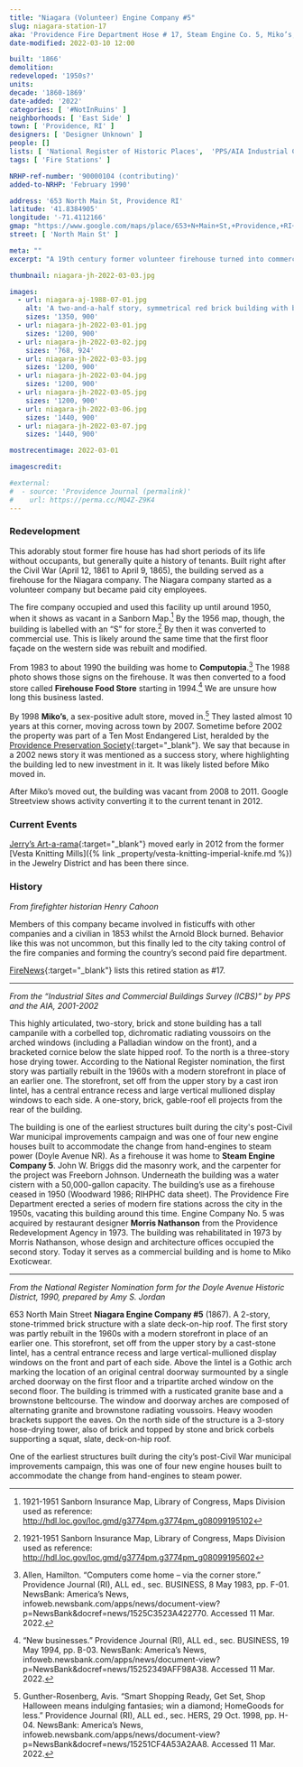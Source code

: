 ```yaml
---
title: "Niagara (Volunteer) Engine Company #5"
slug: niagara-station-17
aka: 'Providence Fire Department Hose # 17, Steam Engine Co. 5, Miko’s, Jerry’s Artarama'
date-modified: 2022-03-10 12:00

built: '1866'
demolition:
redeveloped: '1950s?'
units:
decade: '1860-1869'
date-added: '2022'
categories: [ '#NotInRuins' ]
neighborhoods: [ 'East Side' ]
town: [ 'Providence, RI' ]
designers: [ 'Designer Unknown' ]
people: []
lists: [ 'National Register of Historic Places',  'PPS/AIA Industrial Commercial Buildings Survey', 'PPS Ten Most Endangered' ]
tags: [ 'Fire Stations' ]

NRHP-ref-number: '90000104 (contributing)'
added-to-NRHP: 'February 1990'

address: '653 North Main St, Providence RI'
latitude: '41.8384905'
longitude: '-71.4112166'
gmap: "https://www.google.com/maps/place/653+N+Main+St,+Providence,+RI+02904/@41.8384905,-71.4112166,17z/data=!3m1!4b1!4m5!3m4!1s0x89e4451fd5622f11:0xa1a5b5284f51bb02!8m2!3d41.8384905!4d-71.4090279"
street: [ 'North Main St' ]

meta: ""
excerpt: "A 19th century former volunteer firehouse turned into commercial space on a busy urban corner"

thumbnail: niagara-jh-2022-03-03.jpg

images:
  - url: niagara-aj-1988-07-01.jpg
    alt: 'A two-and-a-half story, symmetrical red brick building with brownstone trim and accents. The building is three bays deep in a north-to-south direction and about twice as long from east to west. A slate-tile, double hip mansard roof rises from four sides and has a flat, rubber roof cap. A prominent, square tower rises from the northern side of the building. A one-story, red brick, hip-roofed addition comes off the eastern wall. '
    sizes: '1350, 900'
  - url: niagara-jh-2022-03-01.jpg
    sizes: '1200, 900'
  - url: niagara-jh-2022-03-02.jpg
    sizes: '768, 924'
  - url: niagara-jh-2022-03-03.jpg
    sizes: '1200, 900'
  - url: niagara-jh-2022-03-04.jpg
    sizes: '1200, 900'
  - url: niagara-jh-2022-03-05.jpg
    sizes: '1200, 900'
  - url: niagara-jh-2022-03-06.jpg
    sizes: '1440, 900'
  - url: niagara-jh-2022-03-07.jpg
    sizes: '1440, 900'

mostrecentimage: 2022-03-01

imagescredit:

#external:
#  - source: 'Providence Journal (permalink)'
#    url: https://perma.cc/MQ4Z-Z9K4
---
```


### Redevelopment

This adorably stout former fire house has had short periods of its life without occupants, but generally quite a history of tenants. Built right after the Civil War (April 12, 1861 to April 9, 1865), the building served as a firehouse for the Niagara company. The Niagara company started as a volunteer company but became paid city employees. 

The fire company occupied and used this facility up until around 1950, when it shows as vacant in a Sanborn Map.[^1] By the 1956 map, though, the building is labelled with an “S” for store.[^2] By then it was converted to commercial use. This is likely around the same time that the first floor façade on the western side was rebuilt and modified. 

[^1]: 1921-1951 Sanborn Insurance Map, Library of Congress, Maps Division used as reference: http://hdl.loc.gov/loc.gmd/g3774pm.g3774pm_g08099195102

[^2]: 1921-1951 Sanborn Insurance Map, Library of Congress, Maps Division used as reference: http://hdl.loc.gov/loc.gmd/g3774pm.g3774pm_g08099195602

From 1983 to about 1990 the building was home to **Computopia**.[^3] The 1988 photo shows those signs on the firehouse. It was then converted to a food store called **Firehouse Food Store** starting in 1994.[^4] We are unsure how long this business lasted. 

[^3]: Allen, Hamilton. “Computers come home – via the corner store.” Providence Journal (RI), ALL ed., sec. BUSINESS, 8 May 1983, pp. F-01. NewsBank: America’s News, infoweb.newsbank.com/apps/news/document-view?p=NewsBank&docref=news/1525C3523A422770. Accessed 11 Mar. 2022.

[^4]: “New businesses.” Providence Journal (RI), ALL ed., sec. BUSINESS, 19 May 1994, pp. B-03. NewsBank: America’s News, infoweb.newsbank.com/apps/news/document-view?p=NewsBank&docref=news/15252349AFF98A38. Accessed 11 Mar. 2022.

By 1998 **Miko’s**, a sex-positive adult store, moved in.[^5] They lasted almost 10 years at this corner, moving across town by 2007. Sometime before 2002 the property was part of a Ten Most Endangered List, heralded by the [Providence Preservation Society](//:ppsri.org){:target="_blank"}. We say that because in a 2002 news story it was mentioned as a success story, where highlighting the building led to new investment in it. It was likely listed before Miko moved in. 

[^5]: Gunther-Rosenberg, Avis. “Smart Shopping Ready, Get Set, Shop Halloween means indulging fantasies; win a diamond; HomeGoods for less.” Providence Journal (RI), ALL ed., sec. HERS, 29 Oct. 1998, pp. H-04. NewsBank: America’s News, infoweb.newsbank.com/apps/news/document-view?p=NewsBank&docref=news/15251CF4A53A2AA8. Accessed 11 Mar. 2022.

[^6]: Davis, Karen A.. “Eyesore or Opportunity? – Saving city history, one brick at a time.” Providence Journal (RI), Metro ed., sec. News, 5 Dec. 2002, pp. D-01. NewsBank: America’s News, infoweb.newsbank.com/apps/news/document-view?p=NewsBank&docref=news/15250A90245F1C88. Accessed 11 Mar. 2022.

After Miko’s moved out, the building was vacant from 2008 to 2011. Google Streetview shows activity converting it to the current tenant in 2012. 


### Current Events

[Jerry’s Art-a-rama](//www.jerrysartarama.com){:target="_blank"} moved early in 2012 from the former [Vesta Knitting Mills]({% link _property/vesta-knitting-imperial-knife.md %}) in the Jewelry District and has been there since. 


### History

_From firefighter historian Henry Cahoon_

Members of this company became involved in fisticuffs with other companies and a civilian in 1853 whilst the Arnold Block burned. Behavior like this was not uncommon, but this finally led to the city taking control of the fire companies and forming the country’s second paid fire department. 

[FireNews](http://www.firenews.org/ri/p/providence/providenceri.html){:target="_blank"} lists this retired station as #17. 

***

_From the “Industrial Sites and Commercial Buildings Survey (ICBS)” by PPS and the AIA, 2001-2002_

This highly articulated, two-story, brick and stone building has a tall campanile with a corbelled top, dichromatic radiating voussoirs on the arched windows (including a Palladian window on the front), and a bracketed cornice below the slate hipped roof. To the north is a three-story hose drying tower. According to the National Register nomination, the first story was partially rebuilt in the 1960s with a modern storefront in place of an earlier one. The storefront, set off from the upper story by a cast iron lintel, has a central entrance recess and large vertical mullioned display windows to each side. A one-story, brick, gable-roof ell projects from the rear of the building.

The building is one of the earliest structures built during the city's post-Civil War municipal improvements campaign and was one of four new engine houses built to accommodate the change from hand-engines to steam power (Doyle Avenue NR). As a firehouse it was home to **Steam Engine Company 5**. John W. Briggs did the masonry work, and the carpenter for the project was Freeborn Johnson. Underneath the building was a water cistern with a 50,000-gallon capacity. The building’s use as a firehouse ceased in 1950 (Woodward 1986; RIHPHC data sheet). The Providence Fire Department erected a series of modern fire stations across the city in the 1950s, vacating this building around this time. Engine Company No. 5 was acquired by restaurant designer **Morris Nathanson** from the Providence Redevelopment Agency in 1973. The building was rehabilitated in 1973 by Morris Nathanson, whose design and architecture offices occupied the second story. Today it serves as a commercial building and is home to Miko Exoticwear.

***

_From the National Register Nomination form for the Doyle Avenue Historic District, 1990, prepared by Amy S. Jordan_

653 North Main Street **Niagara Engine Company #5** (1867). A 2-story, stone-trimmed brick structure with a slate deck-on-hip roof. The first story was partly rebuilt in the 1960s with a modern storefront in place of an earlier one. This storefront, set off from the upper story by a cast-stone lintel, has a central entrance recess and large vertical-mullioned display windows on the front and part of each side. Above the lintel is a Gothic arch marking the location of an original central doorway surmounted by a single arched doorway on the first floor and a tripartite arched window on the second floor. The building is trimmed with a rusticated granite base and a brownstone beltcourse. The window and doorway arches are composed of alternating granite and brownstone radiating voussoirs. Heavy wooden brackets support the eaves. On the north side of the structure is a 3-story hose-drying tower, also of brick and topped by stone and brick corbels supporting a squat, slate, deck-on-hip roof. 

One of the earliest structures built during the city’s post-Civil War municipal improvements campaign, this was one of four new engine houses built to accommodate the change from hand-engines to steam power.
